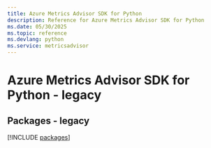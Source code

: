 ```yaml
---
title: Azure Metrics Advisor SDK for Python
description: Reference for Azure Metrics Advisor SDK for Python
ms.date: 05/30/2025
ms.topic: reference
ms.devlang: python
ms.service: metricsadvisor
---
```

# Azure Metrics Advisor SDK for Python - legacy
## Packages - legacy
[!INCLUDE [packages](metrics-advisor-index.md)]